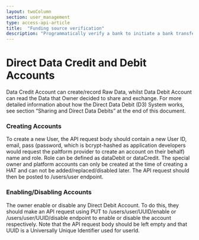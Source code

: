 ```yaml
---
layout: twoColumn
section: user_management
type: access-api-article
title:  "Funding source verification"
description: "Programmatically verify a bank to initiate a bank transfer."
---
```


# Direct Data Credit and Debit Accounts

Data Credit Account can create/record Raw Data, whilst Data Debit Account can read the Data that Owner decided to share and exchange. For more detailed information about how the Direct Data Debit (D3) System works, see section “Sharing and Direct Data Debits” at the end of this document.

### Creating Accounts
    
To create a new User, the API request body should contain a new User ID, email, pass (password, which is bcrypt-hashed as application developers would request the paltform provider to create an account on their behalf) name and role. Role can be defined as dataDebit or dataCredit. The special owner and platform accounts can only be created at the time of creating a HAT and can not be added/replaced/disabled later. The API request should then be posted to /users/user endpoint.

### Enabling/Disabling Accounts
    
The owner enable or disable any Direct Debit Account. To do this, they should make an API request using PUT to /users/user/UUID/enable or /users/user/UUID/disable endpoint to enable or disable the account respectively. Note that the API request body should be left empty and that UUID is a Universally Unique Identifier used for userId.
